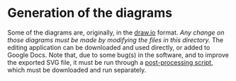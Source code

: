 # Generation of the diagrams

Some of the diagrams are, originally, in the [draw.io](https://www.drawio.com/) format. _Any change on those diagrams must be made by modifying the files in this directory._  The editing application can be downloaded and used directly, or added to Google Docs. Note that, due to some bug(s) in the software, and to improve the exported SVG file, it must be run through a [post-processing script](https://github.com/iherman/drawio-svg/), which must be downloaded and run separately.
